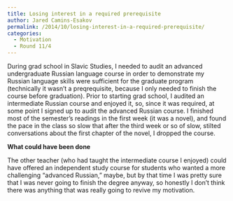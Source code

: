 ```yaml
---
title: Losing interest in a required prerequisite
author: Jared Camins-Esakov
permalink: /2014/10/losing-interest-in-a-required-prerequisite/
categories:
  - Motivation
  - Round 11/4
---
```

During grad school in Slavic Studies, I needed to audit an advanced undergraduate Russian language course in order to demonstrate my Russian language skills were sufficient for the graduate program (technically it wasn&#8217;t a preqrequisite, because I only needed to finish the course before graduation). Prior to starting grad school, I audited an intermediate Russian course and enjoyed it, so, since it was required, at some point I signed up to audit the advanced Russian course. I finished most of the semester&#8217;s readings in the first week (it was a novel), and found the pace in the class so slow that after the third week or so of slow, stilted conversations about the first chapter of the novel, I dropped the course.

**What could have been done**

The other teacher (who had taught the intermediate course I enjoyed) could have offered an independent study course for students who wanted a more challenging &#8220;advanced Russian,&#8221; maybe, but by that time I was pretty sure that I was never going to finish the degree anyway, so honestly I don&#8217;t think there was anything that was really going to revive my motivation.
